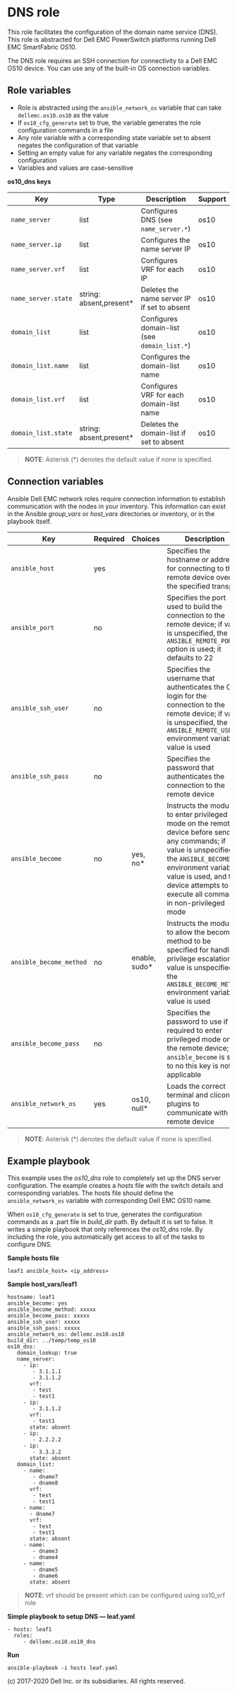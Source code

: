 DNS role
========

This role facilitates the configuration of the domain name service (DNS). This role is abstracted for Dell EMC PowerSwitch platforms running Dell EMC SmartFabric OS10.

The DNS role requires an SSH connection for connectivity to a Dell EMC OS10 device. You can use any of the built-in OS connection variables.

Role variables
--------------

- Role is abstracted using the `ansible_network_os` variable that can take `dellemc.os10.os10` as the value
- If `os10_cfg_generate` set to true, the variable generates the role configuration commands in a file
- Any role variable with a corresponding state variable set to absent negates the configuration of that variable
- Setting an empty value for any variable negates the corresponding configuration
- Variables and values are case-sensitive

**os10_dns keys**

| Key        | Type                      | Description                                             | Support               |
|------------|---------------------------|---------------------------------------------------------|-----------------------|
| ``name_server`` | list | Configures DNS (see ``name_server.*``) | os10 |
| ``name_server.ip`` | list | Configures the name server IP | os10 |
| ``name_server.vrf`` | list | Configures VRF for each IP | os10 |
| ``name_server.state`` | string: absent,present\* | Deletes the name server IP if set to absent | os10 |
| ``domain_list`` | list | Configures domain-list (see ``domain_list.*``) | os10 |
| ``domain_list.name`` | list | Configures the domain-list name | os10 |
| ``domain_list.vrf`` | list | Configures VRF for each domain-list name | os10 |
| ``domain_list.state`` | string: absent,present\* | Deletes the domain-list if set to absent | os10 |


> **NOTE**: Asterisk (\*) denotes the default value if none is specified.

Connection variables
--------------------

Ansible Dell EMC network roles require connection information to establish communication with the nodes in your inventory. This information can exist in the Ansible *group_vars* or *host_vars* directories or inventory, or in the playbook itself.

| Key         | Required | Choices    | Description                                         |
|-------------|----------|------------|-----------------------------------------------------|
| ``ansible_host`` | yes      |            | Specifies the hostname or address for connecting to the remote device over the specified transport |
| ``ansible_port`` | no       |            | Specifies the port used to build the connection to the remote device; if value is unspecified, the `ANSIBLE_REMOTE_PORT` option is used; it defaults to 22 |
| ``ansible_ssh_user`` | no       |            | Specifies the username that authenticates the CLI login for the connection to the remote device; if value is unspecified, the `ANSIBLE_REMOTE_USER` environment variable value is used  |
| ``ansible_ssh_pass`` | no       |            | Specifies the password that authenticates the connection to the remote device |
| ``ansible_become`` | no       | yes, no\*   | Instructs the module to enter privileged mode on the remote device before sending any commands; if value is unspecified, the `ANSIBLE_BECOME` environment variable value is used, and the device attempts to execute all commands in non-privileged mode |
| ``ansible_become_method`` | no       | enable, sudo\*   | Instructs the module to allow the become method to be specified for handling privilege escalation; if value is unspecified, the `ANSIBLE_BECOME_METHOD` environment variable value is used |
| ``ansible_become_pass`` | no       |            | Specifies the password to use if required to enter privileged mode on the remote device; if ``ansible_become`` is set to no this key is not applicable |
| ``ansible_network_os`` | yes      | os10, null\*  | Loads the correct terminal and cliconf plugins to communicate with the remote device |

> **NOTE**: Asterisk (\*) denotes the default value if none is specified.


Example playbook
----------------

This example uses the *os10_dns* role to completely set up the DNS server configuration. The example creates a *hosts* file with the switch details and corresponding variables. The hosts file should define the `ansible_network_os` variable with corresponding Dell EMC OS10 name.

When `os10_cfg_generate` is set to true, generates the configuration commands as a .part file in *build_dir* path. By default it is set to false. It writes a simple playbook that only references the *os10_dns* role. By including the role, you automatically get access to all of the tasks to configure DNS.

**Sample hosts file**

    leaf1 ansible_host= <ip_address>

**Sample host_vars/leaf1**

    hostname: leaf1
    ansible_become: yes
    ansible_become_method: xxxxx
    ansible_become_pass: xxxxx
    ansible_ssh_user: xxxxx
    ansible_ssh_pass: xxxxx
    ansible_network_os: dellemc.os10.os10
    build_dir: ../temp/temp_os10
	os10_dns:
       domain_lookup: true
       name_server:
         - ip:
            - 3.1.1.1
            - 3.1.1.2
           vrf:
            - test
            - test1
         - ip:
            - 3.1.1.2
           vrf:
            - test1
           state: absent
         - ip:
            - 2.2.2.2
         - ip:
            - 3.3.2.2
           state: absent
       domain_list:
         - name:
            - dname7
            - dname8
           vrf:
            - test
            - test1
         - name:
           - dname7
           vrf:
            - test
            - test1
           state: absent
         - name:
            - dname3
            - dname4
         - name:
            - dname5
            - dname6
           state: absent

> **NOTE**: vrf should be present which can be configured using os10_vrf role

**Simple playbook to setup DNS — leaf.yaml**

    - hosts: leaf1
      roles:
         - dellemc.os10.os10_dns

**Run**

    ansible-playbook -i hosts leaf.yaml

(c) 2017-2020 Dell Inc. or its subsidiaries. All rights reserved.